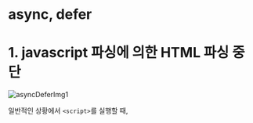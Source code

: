 # async, defer

# 1. javascript 파싱에 의한 HTML 파싱 중단

![asyncDeferImg1](https://user-images.githubusercontent.com/124250465/221392406-e6711228-5b9c-4c0d-8020-ab4ba41bd6fe.png)

일반적인 상황에서 `<script>`를 실행할 때, <script>가 인라인 코드로 작성되어 있다면 즉시 해석되고 실행될 수 있다. 그러나 js파일을 src로 연결하는 경우에는 해당 파일을 불러올 때까지 HTML 파싱을 중단하게 된다.

스크립트를 불러오기 위해 HTML 파싱이 일시적으로 중단되므로 화면 내 출력 시간이 길어진다.

또, 인라인 코드로 작성되어있다고 하더라도 다음의 문제가 발생할 수 있다.

```html
<!DOCTYPE html>
<html lang="en">
  <head>
    <meta charset="UTF-8">
    <link rel="stylesheet" href="style.css">
    <script>
      const apple = document.getElementById('apple');
      apple.style.color = 'red';
    </script>
  </head>
  <body>
    <ul>
      <li id="apple">Apple</li>
      <li id="banana">Banana</li>
      <li id="orange">Orange</li>
    </ul>

  </body>
</html>
```

위 코드의 `<script>`태그에서는 아직 `<body>` 태그의 내용이 파싱되지 않았기 때문에 DOM에는 id가 ‘apple’인 HTML요소가 포함되어 있지 않다. 따라서 정상적으로 동작하지 않는다.

`TypeError: Cannot read property ‘style’ of null`

→  **`<script>`태그를 `<body>` 태그의 가장 마지막 부분에 배치하면 정상적으로 작동한다.**

자바스크립트 파싱에 의한 DOM생성 중단 문제를 해결하기 위해 HTML5에서는 async와 defer 어트리뷰트가 추가되었다.

async와 defer는 src 어트리뷰트를 통해 외부 자바스크립트 파일을 로드하는 경우에만 사용할 수 있다.(인라인 자바스크립트에는 사용 불가)

# 2. async

![asyncDeferImg2](https://user-images.githubusercontent.com/124250465/221392456-cbbe0516-e940-431a-8bee-ed17553f3680.png)

`<script async src="main.js"></script>`

async 어트리뷰트를 사용하면 HTML파싱과 js 파일의 로드가 비동기적으로 진행된다. 단, 자바스크립트의 파싱과 실행은 자바스크립트 파일의 로드가 완료된 직후 진행되며, 이때 HTML 파싱이 중단된다.

# 3. defer

![asyncDeferImg3](https://user-images.githubusercontent.com/124250465/221392458-e0b25ff8-6f05-4b11-898d-f274a28c86ef.png)

`<script defer src="main.js"></script>`

defer 어트리뷰트도 async와 마찬가지로 HTML 파싱과 외부 js 파일의 로드 비동기적으로 진행된다. 단, 자바스크립트의 파싱과 실행은 HTML 파싱이 완료된 직후, 즉 **DOM 생성이 완료된 직후** 진행된다.

따라서 defer 어트리뷰트는 DOM 생성이 완료된 후 실행되어야 하는 자바스크립트 파일에 유용하다.

---

# 언제 무엇을 사용하면 좋을까?

1. `<script>` 요소를 이미 `<body>` 태그의 마지막에 위치시켰다면 async나 defer 속성을 사용하는 것이 큰 효과가 없다. 그 시점까지 HTML파싱 거의 완료되기 때문.
2. 다른 파일들에 종속적이지 않거나 종속성 자체가 없는 스크립트 파일의 경우에는 async 속성이 유용하다. 파일이 어느 지점에서 실행되는지 정확하게 알 필요가 없기 때문.
3. 스크립트 파일이 DOM에 의존하고, 상호작용이 필요하다면(종속성이 있다면)
    1. 스크립트 파일을 `<body>` 태그의 마지막에 위치시킨다.
    2. defer 속성을 사용한다.
4. 스크립트가 비교적 작고 다른 파일에 의존하는 경우라면, src 어트리뷰트 보다는 인라인으로 정의하는 것이 유용할 수 있다.

---

참고

- 모던자바스크립트 deep dive - 이웅모
- [https://blog.asamaru.net/2017/05/04/script-async-defer/](https://blog.asamaru.net/2017/05/04/script-async-defer/)
- [https://ko.javascript.info/script-async-defer](https://ko.javascript.info/script-async-defer)
